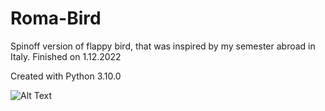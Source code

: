 # Roma-Bird
Spinoff version of flappy bird, that was inspired by my semester abroad in Italy. Finished on 1.12.2022

Created with Python 3.10.0 

![Alt Text](https://github.com/Gebiqs/Roma-Bird/blob/main/giphy.gif)
